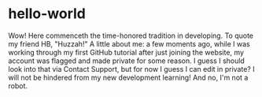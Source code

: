 # hello-world
Wow! Here commenceth the time-honored tradition in developing. To quote my friend HB, "Huzzah!"
A little about me: a few moments ago, while I was working through my first GitHub tutorial after just joining the website, my account was flagged and made private for some reason. I guess I should look into that via Contact Support, but for now I guess I can edit in private? I will not be hindered from my new development learning! And no, I'm not a robot.
